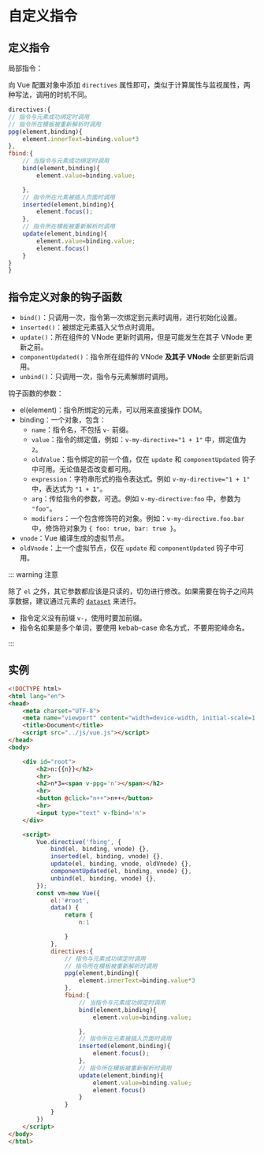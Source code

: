# 自定义指令

## 定义指令

局部指令：

向 Vue 配置对象中添加 `directives` 属性即可，类似于计算属性与监视属性，两种写法，调用的时机不同。

```javascript
directives:{
// 指令与元素成功绑定时调用
// 指令所在模板被重新解析时调用
ppg(element,binding){
    element.innerText=binding.value*3
},
fbind:{
    // 当指令与元素成功绑定时调用
    bind(element,binding){
        element.value=binding.value;

    },
    // 指令所在元素被插入页面时调用
    inserted(element,binding){
        element.focus();
    },
    // 指令所在模板被重新解析时调用
    update(element,binding){
        element.value=binding.value;
        element.focus()
    }
}
}
```

## 指令定义对象的钩子函数

- `bind()`：只调用一次，指令第一次绑定到元素时调用，进行初始化设置。
- `inserted()`：被绑定元素插入父节点时调用。
- `update()`：所在组件的 VNode 更新时调用，但是可能发生在其子 VNode 更新之前。
- `componentUpdated()`：指令所在组件的 VNode **及其子 VNode** 全部更新后调用。
- `unbind()`：只调用一次，指令与元素解绑时调用。

钩子函数的参数：

- el(element)：指令所绑定的元素，可以用来直接操作 DOM。
- binding：一个对象，包含：
    - `name`：指令名，不包括 `v-` 前缀。
    - `value`：指令的绑定值，例如：`v-my-directive="1 + 1"` 中，绑定值为 `2`。
    - `oldValue`：指令绑定的前一个值，仅在 `update` 和 `componentUpdated` 钩子中可用。无论值是否改变都可用。
    - `expression`：字符串形式的指令表达式。例如 `v-my-directive="1 + 1"` 中，表达式为 `"1 + 1"`。
    - `arg`：传给指令的参数，可选。例如 `v-my-directive:foo` 中，参数为 `"foo"`。
    - `modifiers`：一个包含修饰符的对象。例如：`v-my-directive.foo.bar` 中，修饰符对象为 `{ foo: true, bar: true }`。
- `vnode`：Vue 编译生成的虚拟节点。
- `oldVnode`：上一个虚拟节点，仅在 `update` 和 `componentUpdated` 钩子中可用。

::: warning 注意

除了 `el` 之外，其它参数都应该是只读的，切勿进行修改。如果需要在钩子之间共享数据，建议通过元素的 [`dataset`](https://developer.mozilla.org/zh-CN/docs/Web/API/HTMLElement/dataset) 来进行。

- 指令定义没有前缀 `v-`，使用时要加前缀。
- 指令名如果是多个单词，要使用 kebab-case 命名方式，不要用驼峰命名。

:::

## 实例

```html
<!DOCTYPE html>
<html lang="en">
<head>
    <meta charset="UTF-8">
    <meta name="viewport" content="width=device-width, initial-scale=1.0">
    <title>Document</title>
    <script src="../js/vue.js"></script>
</head>
<body>

    <div id="root">
        <h2>n:{{n}}</h2>
        <hr>
        <h2>n*3=<span v-ppg='n'></span></h2>
        <hr>
        <button @click="n++">n++</button>
        <hr>
        <input type="text" v-fbind='n'>
    </div>

    <script>
        Vue.directive('fbing', {
            bind(el, binding, vnode) {},
            inserted(el, binding, vnode) {},
            update(el, binding, vnode, oldVnode) {},
            componentUpdated(el, binding, vnode) {},
            unbind(el, binding, vnode) {},
        });
        const vm=new Vue({
            el:'#root',
            data() {
                return {
                    n:1

                }
            },
            directives:{
                // 指令与元素成功绑定时调用
                // 指令所在模板被重新解析时调用
                ppg(element,binding){
                    element.innerText=binding.value*3
                },
                fbind:{
                    // 当指令与元素成功绑定时调用
                    bind(element,binding){
                        element.value=binding.value;

                    },
                    // 指令所在元素被插入页面时调用
                    inserted(element,binding){
                        element.focus();
                    },
                    // 指令所在模板被重新解析时调用
                    update(element,binding){
                        element.value=binding.value;
                        element.focus()
                    }
                }
            }
        })
    </script>
</body>
</html>
```
